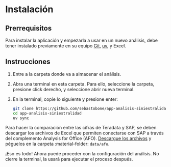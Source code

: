 # Instalación

## Prerrequisitos

Para instalar la aplicación y empezarla a usar en un nuevo análisis, debe tener instalado previamente en su equipo [Git](https://git-scm.com/), [uv](https://docs.astral.sh/uv/getting-started/installation/), y Excel.

## Instrucciones

1. Entre a la carpeta donde va a almacenar el análisis.
2. Abra una terminal en esta carpeta. Para ello, seleccione la carpeta, presione click derecho, y seleccione abrir nueva terminal.
3. En la terminal, copie lo siguiente y presione enter:

      ```sh
      git clone https://github.com/sebastobone/app-analisis-siniestralidad.git
      cd app-analisis-siniestralidad
      uv sync
      ```

Para hacer la comparación entre las cifras de Teradata y SAP, se deben descargar los archivos de Excel que permiten conectarse con SAP a través del complemento Analysis for Office (AFO). [Descargue los archivos](https://suramericana-my.sharepoint.com/:f:/g/personal/sebastiantobon_sura_com_co/ErrqzjH-aIRMsAgGij4ptPABWbknTTpJMxfBjFJPU6YIWQ?e=1dPTF6) y péguelos en la carpeta :material-folder: `data/afo`.

¡Eso es todo! Ahora puede proceder con la configuración del análisis. No cierre la terminal, la usará para ejecutar el proceso después.
